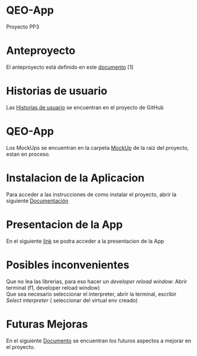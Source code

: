 # QEO-App
Proyecto PP3

# Anteproyecto
El anteproyecto está definido en este <a href="https://docs.google.com/document/d/1itB7cYCgFbEG1swWK3M6Wp_B_dUajT0UvczdDnSK0HE/edit?usp=sharing">documento</a> [1]

# Historias de usuario
Las  <a href="https://github.com/users/K3nsh1n07/projects/1/views/1">Historias de usuario</a> se encuentran en el proyecto de GitHub

# QEO-App
Los MockUps se encuentran en la carpeta <a href="https://github.com/K3nsh1n07/QEO-App/tree/main/Documentacion/MockUp">MockUp</a> de la raiz del proyecto, estan en proceso.

# Instalacion de la Aplicacion 
Para acceder a las instrucciones de como instalar el proyecto, abrir la siguiente <a href="https://docs.google.com/document/d/1nrkfUABXP9LcJ8SRxA2G6cOHUK5Un4fkrG0qyjTrLzc/edit?usp=sharing">Documentación</a>

# Presentacion de la App
En el siguiente <a href="https://drive.google.com/file/d/1J9vi8IVZqRiNZXERCO5PekxZtMX9_NYW/view?usp=sharing">link</a> se podra acceder a la presentacion de la App

# Posibles inconvenientes
Que no lea las librerias, para eso hacer un _developer reload window_: Abrir terminal (f1, developer reload window)<br>Que sea necesario seleccionar el interpreter, abrir la terminal, escribir _Select interpreter_ ( seleccionar del virtual env creado) 

# Futuras Mejoras
En el siguiente <a href="https://docs.google.com/document/d/1nsCSVPnDZeLhKlojc79t99k2zyoSuFsLV65BNXsaraU/edit?usp=sharing">Documento</a> se encuentran los futuros aspectos a mejorar en el proyecto.
